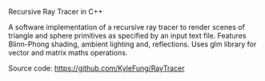 Recursive Ray Tracer in C++

A software implementation of a recursive ray tracer to render scenes of triangle and sphere primitives as specified by an input text file. Features Blinn-Phong shading, ambient lighting and, reflections. Uses glm library for vector and matrix maths operations.

Source code: https://github.com/KyleFung/RayTracer
